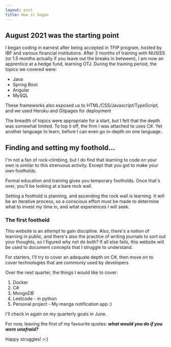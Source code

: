 ```yaml
---
layout: post
title: How it began
---
```


## August 2021 was the starting point

I began coding in earnest after being accepted in TFIP program, hosted by IBF and various financial institutions.
After 3 months of training with NUSISS (or 1.5 months actually if you leave out the breaks in between), I am now an apprentice at a hedge fund, learning OTJ.
During the training period, the topics we covered were:
* Java
* Spring Boot
* Angular
* MySQL

These frameworks also exposed us to HTML/CSS/Javascript/TypeScript, and we used Heroku and Gitpages for deployment

The breadth of topics were appropriate for a start, but I felt that the depth was somewhat limited. To top it off, the firm I was attached to uses C#. Yet another language to learn, before I can even go in-depth on one language..

## Finding and setting my foothold...

I'm not a fan of rock-climbing, but I do find that learning to code on your own is similar to this strenuous activity. Except that you got to make your own footholds.

Formal education and training gives you temporary footholds. Once that's over, you'll be looking at a bare rock wall. 

Setting a foothold is planning, and ascending the rock wall is learning. It will be an iterative process, so a conscious effort must be made to determine what to invest my time in, and what experiences I will seek. 


### The first foothold

This website is an attempt to gain discipline. Also, there's a notion of learning in public, and there's also the practice of writing journals to sort out your thoughts, so I figured why not do both?
If all else fails, this website will be used to document concepts that I struggle to understand.

For starters, I'll try to cover an adequate depth on C#, then move on to cover technologies that are commonly used by developers

Over the next quarter, the things I would like to cover:
1. Docker
2. C#
3. MongoDB 
4. Leetcode - in python
5. Personal project - My manga notification app :) 

I'll check in again on my quarterly goals in June. 

For now, leaving the first of my favourite quotes:
***what would you do if you were unafraid?***

Happy struggles! >:) 
